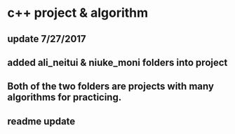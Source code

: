 # c++ project & algorithm

## update 7/27/2017
## added ali_neitui & niuke_moni folders into project


## Both of the two folders are projects with many algorithms for practicing.
## readme update